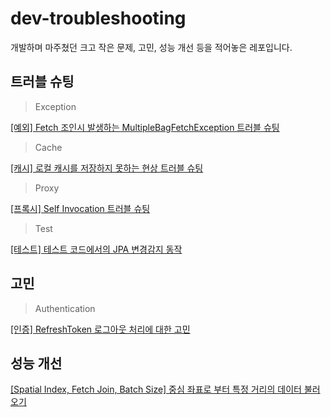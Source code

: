 # dev-troubleshooting
개발하며 마주쳤던 크고 작은 문제, 고민, 성능 개선 등을 적어놓은 레포입니다.

## 트러블 슈팅
> Exception
> 
[[예외] Fetch 조인시 발생하는 MultipleBagFetchException 트러블 슈팅](https://github.com/Hchanghyeon/dev-troubleshooting/blob/main/%5B%EC%98%88%EC%99%B8%5D%20Fetch%20%EC%A1%B0%EC%9D%B8%EC%8B%9C%20%EB%B0%9C%EC%83%9D%ED%95%98%EB%8A%94%20MultipleBagFetchException%20%ED%8A%B8%EB%9F%AC%EB%B8%94%20%EC%8A%88%ED%8C%85.md)

> Cache
>
[[캐시] 로컬 캐시를 저장하지 못하는 현상 트러블 슈팅](https://github.com/Hchanghyeon/dev-troubleshooting/blob/main/%5B%EC%BA%90%EC%8B%9C%5D%20%EB%A1%9C%EC%BB%AC%20%EC%BA%90%EC%8B%9C%EB%A5%BC%20%EC%A0%80%EC%9E%A5%ED%95%98%EC%A7%80%20%EB%AA%BB%ED%95%98%EB%8A%94%20%ED%98%84%EC%83%81%20%ED%8A%B8%EB%9F%AC%EB%B8%94%20%EC%8A%88%ED%8C%85.md)

> Proxy
> 
[[프록시] Self Invocation 트러블 슈팅](https://github.com/Hchanghyeon/dev-troubleshooting/blob/main/%5B%ED%94%84%EB%A1%9D%EC%8B%9C%5D%20Self%20Invocation%20%ED%8A%B8%EB%9F%AC%EB%B8%94%20%EC%8A%88%ED%8C%85.md)

> Test
>
[[테스트] 테스트 코드에서의 JPA 변경감지 동작](https://github.com/Hchanghyeon/dev-troubleshooting/blob/main/%5B%ED%85%8C%EC%8A%A4%ED%8A%B8%5D%20%ED%85%8C%EC%8A%A4%ED%8A%B8%20%EC%BD%94%EB%93%9C%EC%97%90%EC%84%9C%EC%9D%98%20JPA%20%EB%B3%80%EA%B2%BD%EA%B0%90%EC%A7%80%20%EB%8F%99%EC%9E%91.md)

## 고민
> Authentication
> 
[[인증] RefreshToken 로그아웃 처리에 대한 고민](https://github.com/Hchanghyeon/dev-troubleshooting/blob/main/%5B%EC%9D%B8%EC%A6%9D%5D%20RefreshToken%20%EB%A1%9C%EA%B7%B8%EC%95%84%EC%9B%83%20%EC%B2%98%EB%A6%AC%EC%97%90%20%EB%8C%80%ED%95%9C%20%EA%B3%A0%EB%AF%BC.md)

## 성능 개선
[[Spatial Index, Fetch Join, Batch Size] 중심 좌표로 부터 특정 거리의 데이터 불러오기](https://github.com/Hchanghyeon/dev-troubleshooting/blob/main/%5BSpatial%20Index%2C%20Fetch%20Join%2C%20Batch%20Size%5D%20%EC%A4%91%EC%8B%AC%20%EC%A2%8C%ED%91%9C%EB%A1%9C%20%EB%B6%80%ED%84%B0%20%ED%8A%B9%EC%A0%95%20%EA%B1%B0%EB%A6%AC%EC%9D%98%20%EB%8D%B0%EC%9D%B4%ED%84%B0%20%EB%B6%88%EB%9F%AC%EC%98%A4%EA%B8%B0.md)